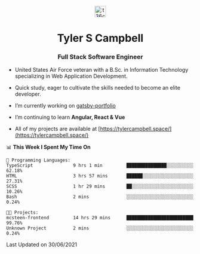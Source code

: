 <p align="center">
<a href="https://www.linkedin.com/in/t36campbell" target="blank"><img align="center" src="https://ik.imagekit.io/t36campbell/Portfolio/linkedin.png.original_m8bbGgPh6.png" alt="t36campbell" height="30" width="30" /></a>
</p>
<h1 align="center">Tyler S Campbell</h1>
<h3 align="center">Full Stack Software Engineer</h3>

* United States Air Force veteran with a B.Sc. in Information Technology specializing in Web Application Development. 

* Quick study, eager to cultivate the skills needed to become an elite developer.

* I’m currently working on [gatsby-portfolio](https://github.com/t36campbell/gatsby-portfolio)

* I’m continuing to learn **Angular, React & Vue**

* All of my projects are available at [https://tylercampbell.space/](https://tylercampbell.space/)

<!--START_SECTION:waka-->
📊 **This Week I Spent My Time On** 

```text
💬 Programming Languages: 
TypeScript               9 hrs 1 min         ███████████████░░░░░░░░░░   62.18% 
HTML                     3 hrs 57 mins       ██████░░░░░░░░░░░░░░░░░░░   27.31% 
SCSS                     1 hr 29 mins        ██░░░░░░░░░░░░░░░░░░░░░░░   10.26% 
Bash                     2 mins              ░░░░░░░░░░░░░░░░░░░░░░░░░   0.24%

🐱‍💻 Projects: 
mcsteen-frontend         14 hrs 29 mins      █████████████████████████   99.76% 
Unknown Project          2 mins              ░░░░░░░░░░░░░░░░░░░░░░░░░   0.24%

```


 Last Updated on 30/06/2021
<!--END_SECTION:waka-->
